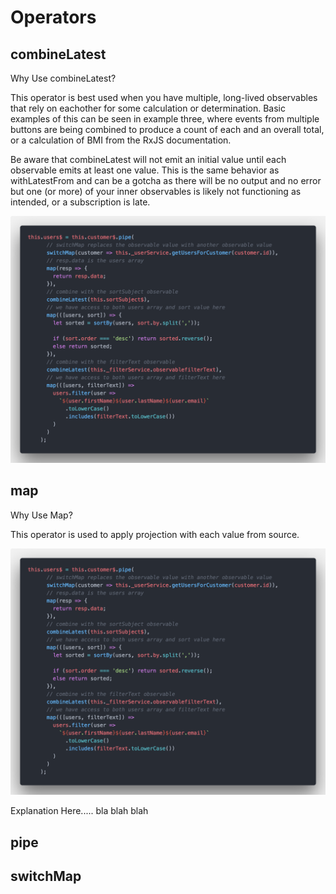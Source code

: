# Operators

## combineLatest

Why Use combineLatest?

This operator is best used when you have multiple, long-lived observables that rely on eachother for some calculation or determination. Basic examples of this can be seen in example three, where events from multiple buttons are being combined to produce a count of each and an overall total, or a calculation of BMI from the RxJS documentation.

Be aware that combineLatest will not emit an initial value until each observable emits at least one value. This is the same behavior as withLatestFrom and can be a gotcha as there will be no output and no error but one (or more) of your inner observables is likely not functioning as intended, or a subscription is late.

![An image](../images/combineLatest.png)

## map

Why Use Map?

This operator is used to apply projection with each value from source.

![An image](../images/combineLatest.png)

Explanation Here..... bla blah blah

## pipe

## switchMap

